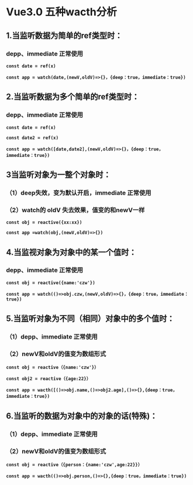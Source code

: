 # Vue3.0 五种wacth分析
## 1.当监听数据为简单的ref类型时：
### depp、immediate 正常使用
**`const date = ref(x)`**

**`const app = watch(date,(newV,oldV)=>{}，{deep：true，immediate：true})`**

## 2.当监听数据为多个简单的ref类型时：
### depp、immediate 正常使用
**`const date = ref(x)`**

**`const date2 = ref(x)`**

**`const app = watch([date,date2],(newV,oldV)=>{}，{deep：true，immediate：true})`**

## 3当监听对象为一整个对象时：
### （1）deep失效，变为默认开启，immediate 正常使用
### （2）watch的 oldV 失去效果，值变的和newV一样
**`const obj = reactive({xx:xx})`**

**`const app =watch(obj,(newV,oldV)=>{})`**

## 4.当监视对象为对象中的某一个值时：
### depp、immediate 正常使用
**`const obj = reactive({name:'czw'})`**

**`const app = watch(()=>obj.czw,(newV,oldV)=>{}，{deep：true，immediate：true})`**

## 5.当监听对象为不同（相同）对象中的多个值时：
### （1）depp、immediate 正常使用
### （2）newV和oldV的值变为数组形式
**`const obj = reactive（{name:'czw'}）`**

**`const obj2 = reactive（{age:22}）`**

**`const app = wacth([()=>obj.name,()=>obj2.age],()=>{},{deep：true，immediate：true})`**

## 6.当监听的数据为对象中的对象的话(特殊)：
### （1）depp、immediate 正常使用
### （2）newV和oldV的值变为数组形式
**`const obj = reactive（{person：{name:'czw',age:22}}）`**

**`const app = wacth(()=>obj.person,()=>{},{deep：true，immediate：true})`**
